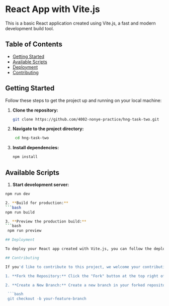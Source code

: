# React App with Vite.js

This is a basic React application created using Vite.js, a fast and modern development build tool.

## Table of Contents

- [Getting Started](#getting-started)
- [Available Scripts](#available-scripts)
- [Deployment](#deployment)
- [Contributing](#contributing)

## Getting Started

Follow these steps to get the project up and running on your local machine:

1. **Clone the repository:**

   ```bash
   git clone https://github.com/4002-nonye-practice/hng-task-two.git

   ```

2. **Navigate to the project directory:**
   ```bash
    cd hng-task-two
   ```
3. **Install dependencies:**
   ```bash
   npm install
   ```

## Available Scripts

 1. **Start development server:**
  ```bash
  npm run dev

 2. **Build for production:**
  ```bash
  npm run build

3. **Preview the production build:**
  ```bash
   npm run preview

## Deployment

To deploy your React app created with Vite.js, you can follow the deployment instructions for your hosting platform of choice (e.g., Netlify, Vercel, GitHub Pages, etc.). Make sure to update the deployment configuration as needed.

## Contributing

If you'd like to contribute to this project, we welcome your contributions! Please follow these guidelines:

1. **Fork the Repository:** Click the "Fork" button at the top right of this repository to create your copy.

2. **Create a New Branch:** Create a new branch in your forked repository to work on your feature or bug fix. You can do this using the following command:

   ```bash
   git checkout -b your-feature-branch

